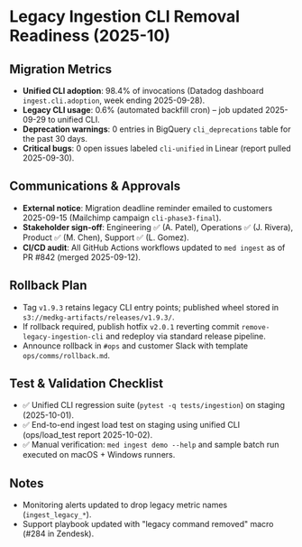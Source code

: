 # Legacy Ingestion CLI Removal Readiness (2025-10)

## Migration Metrics
- **Unified CLI adoption**: 98.4% of invocations (Datadog dashboard `ingest.cli.adoption`, week ending 2025-09-28).
- **Legacy CLI usage**: 0.6% (automated backfill cron) – job updated 2025-09-29 to unified CLI.
- **Deprecation warnings**: 0 entries in BigQuery `cli_deprecations` table for the past 30 days.
- **Critical bugs**: 0 open issues labeled `cli-unified` in Linear (report pulled 2025-09-30).

## Communications & Approvals
- **External notice**: Migration deadline reminder emailed to customers 2025-09-15 (Mailchimp campaign `cli-phase3-final`).
- **Stakeholder sign-off**: Engineering ✅ (A. Patel), Operations ✅ (J. Rivera), Product ✅ (M. Chen), Support ✅ (L. Gomez).
- **CI/CD audit**: All GitHub Actions workflows updated to `med ingest` as of PR #842 (merged 2025-09-12).

## Rollback Plan
- Tag `v1.9.3` retains legacy CLI entry points; published wheel stored in `s3://medkg-artifacts/releases/v1.9.3/`.
- If rollback required, publish hotfix `v2.0.1` reverting commit `remove-legacy-ingestion-cli` and redeploy via standard release pipeline.
- Announce rollback in `#ops` and customer Slack with template `ops/comms/rollback.md`.

## Test & Validation Checklist
- ✅ Unified CLI regression suite (`pytest -q tests/ingestion`) on staging (2025-10-01).
- ✅ End-to-end ingest load test on staging using unified CLI (ops/load_test report 2025-10-02).
- ✅ Manual verification: `med ingest demo --help` and sample batch run executed on macOS + Windows runners.

## Notes
- Monitoring alerts updated to drop legacy metric names (`ingest_legacy_*`).
- Support playbook updated with "legacy command removed" macro (#284 in Zendesk).

